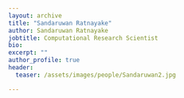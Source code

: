 ```yaml
---
layout: archive
title: "Sandaruwan Ratnayake"
author: Sandaruwan Ratnayake
jobtitle: Computational Research Scientist
bio:
excerpt: ""
author_profile: true
header:
  teaser: /assets/images/people/Sandaruwan2.jpg

---
```

